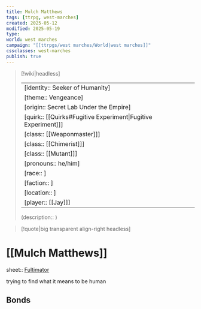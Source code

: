 ```yaml
---
title: Mulch Matthews
tags: [ttrpg, west-marches]
created: 2025-05-12
modified: 2025-05-19
type:
world: west marches
campaign: "[[ttrpgs/west marches/World|west marches]]"
cssclasses: west-marches
publish: true
---
```


> [!wiki|headless]
>
> |               |
> | ------------- |
> | [identity:: Seeker of Humanity] |
> | [theme:: Vengeance] |
> | [origin:: Secret Lab Under the Empire] |
> | [quirk:: [[Quirks#Fugitive Experiment\|Fugitive Experiment]]] |
> | [class:: [[Weaponmaster]]] |
> | [class:: [[Chimerist]]] |
> | [class:: [[Mutant]]] |
> | [pronouns:: he/him] |
> | [race:: ] |
> | [faction:: ] |
> | [location:: ] |
> | [player:: [[Jay]]] |
>
> (description:: )

> [!quote|big transparent align-right headless]

# [[Mulch Matthews]]

sheet:: [Fultimator](https://fultimator.com/pc-gallery/3qpqKtfxfuMzkOj1imCe)

trying to find what it means to be human

## Bonds